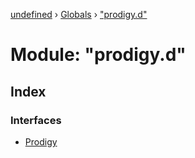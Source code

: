 [undefined](../README.md) › [Globals](../globals.md) › ["prodigy.d"](_prodigy_d_.md)

# Module: "prodigy.d"

## Index

### Interfaces

* [Prodigy](../interfaces/_prodigy_d_.prodigy.md)
